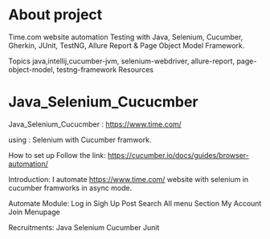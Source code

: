# About project
Time.com website automation Testing with Java, Selenium, Cucumber, Gherkin, JUnit, TestNG, Allure Report & Page Object Model Framework.

Topics
java,intellij,cucumber-jvm, selenium-webdriver, allure-report, page-object-model, testng-framework
Resources


# Java_Selenium_Cucucmber

Java_Selenium_Cucucmber : https://www.time.com/

using : Selenium with Cucumber framwork.

How to set up Follow the link: https://cucumber.io/docs/guides/browser-automation/

Introduction:
I automate https://www.time.com/ website with selenium in cucumber framworks in async mode.

Automate Module:
Log in
Sigh Up
Post Search
All menu
Section
My Account
Join
Menupage
 
Recruitments:
Java
Selenium
Cucumber
Junit
